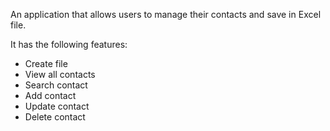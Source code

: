 An application that allows users to manage their contacts and save in Excel file.

It has the following features:
- Create file 
- View all contacts 
- Search contact 
- Add contact 
- Update contact 
- Delete contact